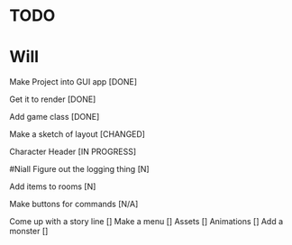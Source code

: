 # TODO

# Will


Make Project into GUI app    [DONE]

Get it to render             [DONE]

Add game class               [DONE]

Make a sketch of layout      [CHANGED]

Character Header             [IN PROGRESS]

#Niall
Figure out the logging thing [N]

Add items to rooms           [N]

Make buttons for commands    [N/A]


Come up with a story line    []
Make a menu                  []
Assets                       []
Animations                   []
Add a monster                []

